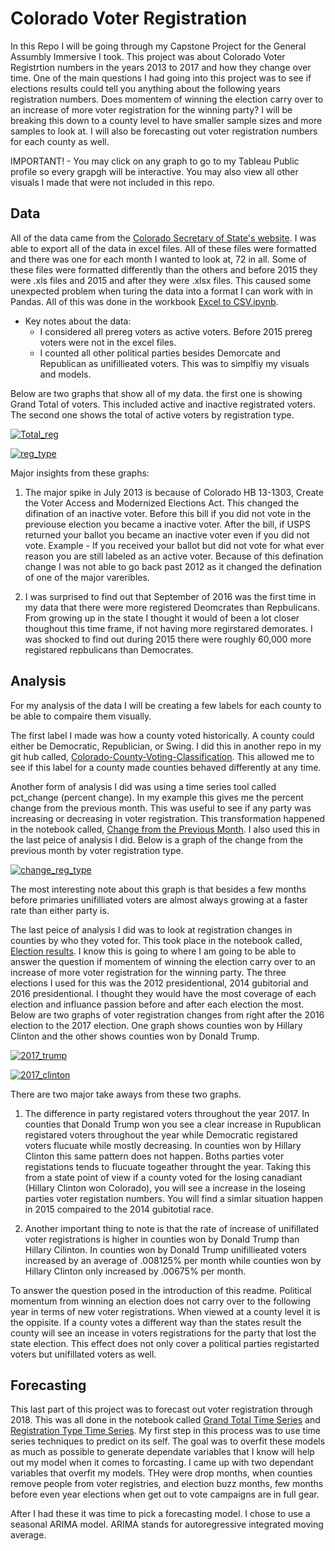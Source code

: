 # Colorado Voter Registration

In this Repo I will be going through my Capstone Project for the General Assumbly Immersive I took. This project was about Colorado Voter Registrtion numbers in the years 2013 to 2017 and how they change over time. One of the main questions I had going into this project was to see if elections results could tell you anything about the following years registration numbers. Does momentem of winning the election carry over to an increase of more voter registration for the winning party? I will be breaking this down to a county level to have smaller sample sizes and more samples to look at.  I will also be forecasting out voter registration numbers for each county as well. 

IMPORTANT! - You may click on any graph to go to my Tableau Public profile so every grapgh will be interactive. You may also view all other visuals I made that were not included in this repo.  

## Data

All of the data came from the [Colorado Secretary of State's website](https://www.sos.state.co.us/). I was able to export all of the data in excel files. All of these files were formatted and there was one for each month I wanted to look at, 72 in all. Some of these files were formatted differently than the others and before 2015 they were .xls files and 2015 and after they were .xlsx files. This caused some unexpected problem when turing the data into a format I can work with in Pandas. All of this was done in the workbook [Excel to CSV.ipynb](). 
  - Key notes about the data:
    - I considered all prereg voters as active voters. Before 2015 prereg voters were not in the excel files. 
    - I counted all other political parties besides Demorcate and Republican as unifillieated voters. This was to simplfiy my visuals and models. 

Below are two graphs that show all of my data. the first one is showing Grand Total of voters. This included active and inactive registrated voters. The second one shows the total of active voters by registration type. 

[![Total_reg]()]()

[![reg_type]()]()

Major insights from these graphs:
  1. The major spike in July 2013 is because of Colorado HB 13-1303, Create the Voter Access and Modernized Elections Act. This changed the difination of an inactive voter. Before this bill if you did not vote in the previouse election you became a inactive voter. After the bill, if USPS returned your ballot you became an inactive voter even if you did not vote. Example - If you received your ballot but did not vote for what ever reason you are still labeled as an active voter. Because of this defination change I was not able to go back past 2012 as it changed the defination of one of the major vareribles. 
  
  2. I was surprised to find out that September of 2016 was the first time in my data that there were more registered Deomcrates than Repbulicans. From growing up in the state I thought it would of been a lot closer thoughout this time frame, if not having more regirstared demorates. I was shocked to find out during 2015 there were roughly 60,000 more registared repbulicans than Democrates. 
  

## Analysis

For my analysis of the data I will be creating a few labels for each county to be able to compaire them visually. 

The first label I made was how a county voted historically. A county could either be Democratic, Republician, or Swing. I did this in another repo in my git hub called, [Colorado-County-Voting-Classification](https://github.com/CBJohnson30/Colorado-County-Voting-Classification). This allowed me to see if this label for a county made counties behaved differently at any time. 

Another form of analysis I did was using a time series tool called pct_change (percent change). In my example this gives me the percent change from the previous month. This was useful to see if any party was increasing or decreasing in voter registration. This transformation happened in the notebook called, [Change from the Previous Month](). I also used this in the last peice of analysis I did.  Below is a graph of the change from the previous month by voter registration type. 

[![change_reg_type]()]()

The most interesting note about this graph is that besides a few months before primaries unifilliated voters are almost always growing at a faster rate than either party is.

The last peice of analysis I did was to look at registration changes in counties by who they voted for. This took place in the notebook called, [Election results](). I know this is going to where I am going to be able to answer the question if momentem of winning the election carry over to an increase of more voter registration for the winning party. The three elections I used for this was the 2012 presidentional, 2014 gubitorial and 2016 presidentional. I thought they would have the most coverage of each election and influance passion before and after each election the most. Below are two graphs of voter registration changes from right after the 2016 election to the 2017 election. One graph shows counties won by Hillary Clinton and the other shows counties won by Donald Trump.

[![2017_trump]()]()

[![2017_clinton]()]()

There are two major take aways from these two graphs. 
  1. The difference in party registared voters throughout the year 2017. In counties that Donald Trump won you see a clear increase in Rupublican registared voters throughout the year while Democratic registared voters flucuate while mostly decreasing. In counties won by Hillary Clinton this same pattern does not happen. Boths parties voter registations tends to flucuate togeather throught the year. Taking this from a state point of view if a county voted for the losing canadiant (Hillary Clinton won Colorado), you will see a increase in the loseing parties voter registation numbers. You will find a simlar situation happen in 2015 compaired to the 2014 gubitotial race. 
  
  2. Another important thing to note is that the rate of increase of unifillated voter registrations is higher in counties won by Donald Trump than Hillary Cilinton. In counties won by Donald Trump unifillieated voters increased by an average of .008125% per month while counties won by Hillary Clinton only increased by .00675% per month. 
  
To answer the question posed in the introduction of this readme. Political momentum from winning an election does not carry over to the following year in terms of new voter registrations. When viewed at a county level it is the oppisite. If a county votes a different way than the states result the county will see an incease in voters registrations for the party that lost the state election. This effect does not only cover a political parties registarted voters but unifillated voters as well. 


## Forecasting

This last part of this project was to forecast out voter registration through 2018. This was all done in the notebook called [Grand Total Time Series]() and [Registration Type Time Series](). My first step in this process was to use time series techniques to predict on its self. The goal was to overfit these models as much as possible to generate dependate variables that I know will help out my model when it comes to forcasting. I came up with two dependant variables that overfit my models. THey were drop months, when counties remove people from voter registries, and election buzz months, few months before even year elections when get out to vote campaigns are in full gear. 

After I had these it was time to pick a forecasting model. I chose to use a seasonal ARIMA model. ARIMA stands for autoregressive integrated moving average. 


